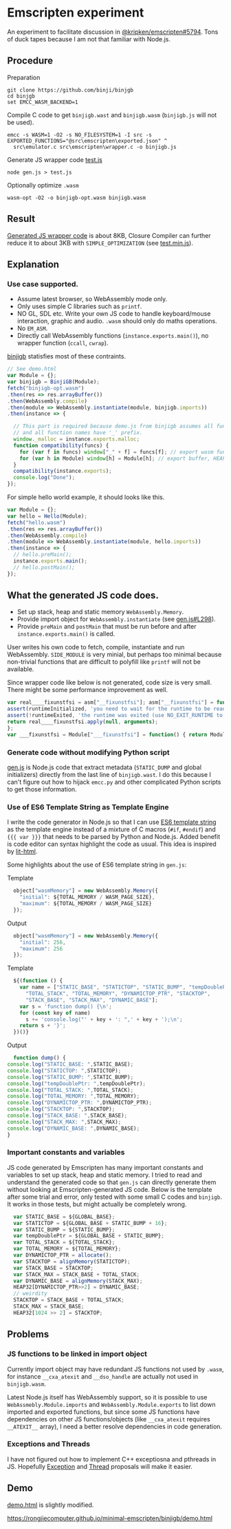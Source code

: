 # Emscripten experiment

An experiment to facilitate discussion in [@kripken/emscripten#5794](https://github.com/kripken/emscripten/issues/5794).
Tons of duck tapes because I am not that familiar with Node.js.

## Procedure

Preparation

```
git clone https://github.com/binji/binjgb
cd binjgb
set EMCC_WASM_BACKEND=1
```

Compile C code to get `binjigb.wast` and `binjigb.wasm` (`binjigb.js` will not be used).

```
emcc -s WASM=1 -O2 -s NO_FILESYSTEM=1 -I src -s EXPORTED_FUNCTIONS="@src\emscripten\exported.json" ^
  src\emulator.c src\emscripten\wrapper.c -o binjigb.js
```

Generate JS wrapper code [test.js](test.js)

```
node gen.js > test.js
```

Optionally optimize `.wasm`

```
wasm-opt -O2 -o binjigb-opt.wasm binjigb.wasm
```

## Result

[Generated JS wrapper code](binjigb/test.js) is about 8KB, Closure Compiler can further reduce it to about 3KB with
`SIMPLE_OPTIMIZATION` (see [test.min.js](binjigb/test.min.js)).

## Explanation

### Use case supported.

- Assume latest browser, so WebAssembly mode only.
- Only uses simple C libraries such as `printf`.
- NO GL, SDL etc. Write your own JS code to handle keyboard/mouse interaction, graphic and audio.
  `.wasm` should only do maths operations.
- No `EM_ASM`.
- Directly call WebAssembly functions (`instance.exports.main()`), no wrapper function (`ccall`, `cwrap`).
  
[binjigb](https://github.com/binji/binjgb) statisfies most of these contraints.

```js
// See demo.html
var Module = {};
var binjigb = BinjiGB(Module);
fetch("binjigb-opt.wasm")
.then(res => res.arrayBuffer())
.then(WebAssembly.compile)
.then(module => WebAssembly.instantiate(module, binjigb.imports))
.then(instance => {

  // This part is required because demo.js from binjigb assumes all functions are exported globally
  // and all function names have '_' prefix.
  window._malloc = instance.exports.malloc;
  function compatibility(funcs) {
    for (var f in funcs) window["_" + f] = funcs[f]; // export wasm functions
    for (var h in Module) window[h] = Module[h]; // export buffer, HEAP*
  }
  compatibility(instance.exports);
  console.log("Done");
});
```

For simple hello world example, it should looks like this.

```js
var Module = {};
var hello = Hello(Module);
fetch("hello.wasm")
.then(res => res.arrayBuffer())
.then(WebAssembly.compile)
.then(module => WebAssembly.instantiate(module, hello.imports))
.then(instance => {
  // hello.preMain();
  instance.exports.main();
  // hello.postMain();
});
```

## What the generated JS code does.

- Set up stack, heap and static memory `WebAssembly.Memory`.
- Provide import object for `WebAssembly.instantiate` (see [gen.js#L298](gen.js#L298)).
- Provide `preMain` and `postMain` that must be run before and after `instance.exports.main()` is called.

User writes his own code to fetch, compile, instantiate and run WebAssembly.
`SIDE_MODULE` is very minial, but perhaps too minimal because non-trivial functions that are difficult to polyfill
like `printf` will not be available.

Since wrapper code like below is not generated, code size is very small. There might be some performance improvement as well.

```js
var real____fixunstfsi = asm["__fixunstfsi"]; asm["__fixunstfsi"] = function() {
assert(runtimeInitialized, 'you need to wait for the runtime to be ready (e.g. wait for main() to be called)');
assert(!runtimeExited, 'the runtime was exited (use NO_EXIT_RUNTIME to keep it alive after main() exits)');
return real____fixunstfsi.apply(null, arguments);
};
var ___fixunstfsi = Module["___fixunstfsi"] = function() { return Module["asm"]["__fixunstfsi"].apply(null, arguments) };
```

### Generate code without modifying Python script

[gen.js](gen.js) is Node.js code that extract metadata (`STATIC_DUMP` and global initializers) directly from the last line of
`binjigb.wast`. I do this because I can't figure out how to hijack `emcc.py` and other complicated Python scripts to get
those information.

### Use of ES6 Template String as Template Engine

I write the code generator in Node.js so that I can use
[ES6 template string](https://developer.mozilla.org/en-US/docs/Web/JavaScript/Reference/Template_literals)
as the template engine instead of a mixture of C macros (`#if`, `#endif`) and `{{{ var }}}` that needs to be parsed by Python and Node.js.
Added benefit is code editor can syntax highlight the code as usual. This idea is inspired by
[lit-html](https://github.com/PolymerLabs/lit-html).

Some highlights about the use of ES6 template string in `gen.js`:

Template

```js
  object["wasmMemory"] = new WebAssembly.Memory({
    "initial": ${TOTAL_MEMORY / WASM_PAGE_SIZE},
    "maximum": ${TOTAL_MEMORY / WASM_PAGE_SIZE}
  });
```

Output

```js
  object["wasmMemory"] = new WebAssembly.Memory({
    "initial": 256,
    "maximum": 256
  });
```

Template

```js
  ${(function () {
    var name = ["STATIC_BASE", "STATICTOP", "STATIC_BUMP", "tempDoublePtr",
      "TOTAL_STACK", "TOTAL_MEMORY", "DYNAMICTOP_PTR", "STACKTOP",
      "STACK_BASE", "STACK_MAX", "DYNAMIC_BASE"];
    var s = 'function dump() {\n';
    for (const key of name)
      s += 'console.log("' + key + ': ",' + key + ');\n';
    return s + '}';
  })()}
```

Output

```js
  function dump() {
console.log("STATIC_BASE: ",STATIC_BASE);
console.log("STATICTOP: ",STATICTOP);
console.log("STATIC_BUMP: ",STATIC_BUMP);
console.log("tempDoublePtr: ",tempDoublePtr);
console.log("TOTAL_STACK: ",TOTAL_STACK);
console.log("TOTAL_MEMORY: ",TOTAL_MEMORY);
console.log("DYNAMICTOP_PTR: ",DYNAMICTOP_PTR);
console.log("STACKTOP: ",STACKTOP);
console.log("STACK_BASE: ",STACK_BASE);
console.log("STACK_MAX: ",STACK_MAX);
console.log("DYNAMIC_BASE: ",DYNAMIC_BASE);
}
```

### Important constants and variables

JS code generated by Emscripten has many important constants and variables to set up stack, heap and static memory. I
tried to read and understand the generated code so that `gen.js` can directly generate them without looking at Emscripten-generated
JS code. Below is the template after some trial and error, only tested with some small C codes and `binjigb`. It works in those tests,
but might actually be completely wrong.

```js
  var STATIC_BASE = ${GLOBAL_BASE};
  var STATICTOP = ${GLOBAL_BASE + STATIC_BUMP + 16};
  var STATIC_BUMP = ${STATIC_BUMP};
  var tempDoublePtr = ${GLOBAL_BASE + STATIC_BUMP};
  var TOTAL_STACK = ${TOTAL_STACK};
  var TOTAL_MEMORY = ${TOTAL_MEMORY};
  var DYNAMICTOP_PTR = allocate();
  var STACKTOP = alignMemory(STATICTOP);
  var STACK_BASE = STACKTOP;
  var STACK_MAX = STACK_BASE + TOTAL_STACK;
  var DYNAMIC_BASE = alignMemory(STACK_MAX);
  HEAP32[DYNAMICTOP_PTR>>2] = DYNAMIC_BASE;
  // weirdity
  STACKTOP = STACK_BASE + TOTAL_STACK;
  STACK_MAX = STACK_BASE;
  HEAP32[1024 >> 2] = STACKTOP;
```

## Problems

### JS functions to be linked in import object

Currently import object may have redundant JS functions not used by `.wasm`, for instance `__cxa_atexit` and `__dso_handle`
are actually not used in `binjigb.wasm`.

Latest Node.js itself has WebAssembly support, so it is possible to use `WebAssmebly.Module.imports` and `WebAssembly.Module.exports`
to list down imported and exported functions, but since some JS functions have dependencies on other JS functions/objects (like
`__cxa_atexit` requires `__ATEXIT__` array), I need a better resolve dependencies in code generation.

### Exceptions and Threads

I have not figured out how to implement C++ exceptiosna and pthreads in JS. Hopefully
[Exception](https://github.com/WebAssembly/exception-handling) and
[Thread](https://github.com/WebAssembly/threads) proposals will make it easier.

## Demo

[demo.html](binjigb/demo.html) is slightly modified.

https://rongjiecomputer.github.io/minimal-emscripten/binjigb/demo.html
